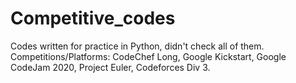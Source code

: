 # Competitive_codes
Codes written for practice in Python, didn't check all of them. Competitions/Platforms: CodeChef Long, Google Kickstart, Google CodeJam 2020, Project Euler, Codeforces Div 3.
